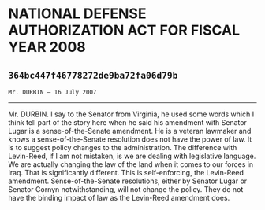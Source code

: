 # NATIONAL DEFENSE AUTHORIZATION ACT FOR FISCAL YEAR 2008
## `364bc447f46778272de9ba72fa06d79b`
`Mr. DURBIN — 16 July 2007`

---


Mr. DURBIN. I say to the Senator from Virginia, he used some words 
which I think tell part of the story here when he said his amendment 
with Senator Lugar is a sense-of-the-Senate amendment. He is a veteran 
lawmaker and knows a sense-of-the-Senate resolution does not have the 
power of law. It is to suggest policy changes to the administration. 
The difference with Levin-Reed, if I am not mistaken, is we are dealing 
with legislative language. We are actually changing the law of the land 
when it comes to our forces in Iraq. That is significantly different. 
This is self-enforcing, the Levin-Reed amendment. Sense-of-the-Senate 
resolutions, either by Senator Lugar or Senator Cornyn notwithstanding, 
will not change the policy. They do not have the binding impact of law 
as the Levin-Reed amendment does.